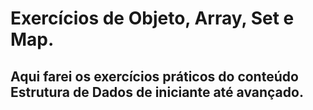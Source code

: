 # Exercícios de Objeto, Array, Set e Map.

## Aqui farei os exercícios práticos do conteúdo Estrutura de Dados de iniciante até avançado.